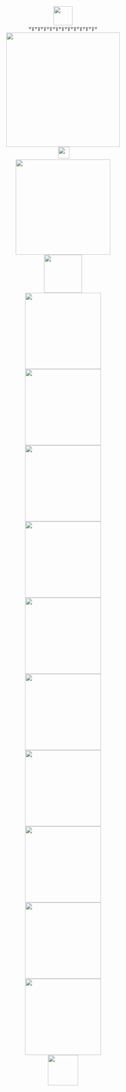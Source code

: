 <!-- BLOG-POST-LIST:START -->  

<div id="header" align="center">
  <img src="https://media.tenor.com/Ik2fByqPjugAAAAm/silli-silly.webp" width="50"/>

<div id="header" align="center"> 
     ꒷꒦꒷꒦꒷꒦꒷꒦꒷꒦꒷꒦꒷꒦꒷꒦꒷꒦꒷꒦꒷꒦꒷
  <div id="header" align="center"> 
<img src="https://media.tenor.com/JBhDCfuR2YQAAAAm/flowers.webp" width="300px"/>

<div id="Badges" align="center"> 
<img src="https://komarev.com/ghpvc/?username=CanIHaveOneBurger&label=Dishes+prepared&style=for-the-badge&color=800000" alt=""/> 
  <img src="https://media.tenor.com/51qKk_jSjiEAAAAm/dead-plate-rody-lamoree.webp" width="30px"/>
  
<div id="header" align="center">
  <img src="https://media.tenor.com/Z92kFT9J7JIAAAAm/divider.webp" width="250"/>

<div id="header"
aligh="center">
<img
src="https://media.tenor.com/UmNa23oz-RIAAAAm/spider-transparent-background.webp" width="100"/>
     
<div id="header" align="center">
  <img src="https://media.tenor.com/CetOHN4ZElYAAAAm/blinkie-blinkies.webp" width="200"/>
<div id="header" align="center">
  <img src="https://media.tenor.com/yf17W54gEckAAAA1/emo-blinkies.webp" width="200"/>
     
<div id="header" align="center">
  <img src="https://media.tenor.com/0xV7nzvnTEsAAAA1/yum-heart.webp" width="200"/>
     
<div id="header" align="center">
  <img src="https://media.tenor.com/__xa3Y6f_mEAAAA1/im-gonna-explode-pixel.webp" width="200"/>

<div id="header" align="center">
  <img src="https://media.tenor.com/I7Oz5CUWQQEAAAA1/moac-mary-on-a-cross.webp" width="200"/>

<div id="header" align="center">
  <img src="https://media.tenor.com/5cUKNzCuVqgAAAA1/no-blinkie.webp" width="200"/>

<div id="header" align="center">
  <img src="https://media.tenor.com/bgylxBBlRMcAAAA1/insane-blinkie.webp" width="200"/>

<div id="header" align="center">
  <img src="https://media.tenor.com/yq3PWUlXrUsAAAA1/blinkie-men.webp" width="200"/>

<div id="header" align="center">
  <img src="https://media.tenor.com/NItc9lREOrEAAAA1/blinkies.webp" width="200"/>

<div id="header" align="center">
  <img src="https://media.tenor.com/6B3KkiUOAq0AAAA1/lemon-demon.webp" width="200"/>











<div id="header" align="center">
  <img src="https://media.tenor.com/aPt2oNH6xdkAAAA1/shedletsky.webp" width="80"/>
  
<!-- BLOG-POST-LIST:END -->
